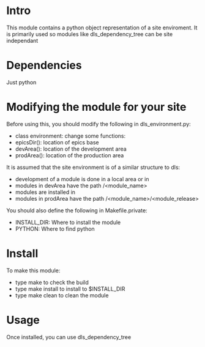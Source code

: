 Intro
=====
This module contains a python object representation of a site enviroment. 
It is primarily used so modules like dls_dependency_tree can be site independant

Dependencies
============
Just python

Modifying the module for your site
==================================
Before using this, you should modify the following in dls_environment.py:
- class environment: change some functions:
 - epicsDir(): location of epics base
 - devArea(): location of the development area
 - prodArea(): location of the production area

It is assumed that the site environment is of a similar structure to dls:
- development of a module is done in a local area or in <devArea>
- modules in devArea have the path <devArea>/<module_name>
- modules are installed in <prodArea>
- modules in prodArea have the path <prodArea>/<module_name>/<module_release>

You should also define the following in Makefile.private:
- INSTALL_DIR: Where to install the module
- PYTHON: Where to find python

Install
=======
To make this module:
- type make to check the build
- type make install to install to $INSTALL_DIR
- type make clean to clean the module

Usage
=====
Once installed, you can use dls_dependency_tree

